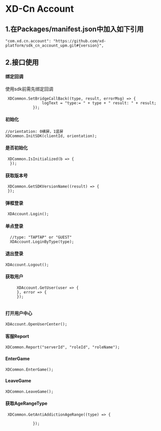 # XD-Cn Account

## 1.在Packages/manifest.json中加入如下引用
```
"com.xd.cn.account": "https://github.com/xd-platform/sdk_cn_account_upm.git#{version}",
```
## 2.接口使用

#### 绑定回调
使用sdk前需先绑定回调
```
 XDCommon.SetBridgeCallBack((type, result, errorMsg) => {
                logText = "type:= " + type + " result: " + result;
            });
```

#### 初始化
```
//orientation: 0横屏，1竖屏
XDCommon.InitSDK(clientId, orientation);
```

#### 是否初始化
```
 XDCommon.IsInitialized(b => { 
  });
```

#### 获取版本号
```
 XDCommon.GetSDKVersionName((result) => { 
 });
```

#### 弹框登录
```
 XDAccount.Login();
```

#### 单点登录
```
  //type: "TAPTAP" or "GUEST"
  XDAccount.LoginByType(type);
```

#### 退出登录
```
XDAccount.Logout();
```

#### 获取用户
```
     XDAccount.GetUser(user => { 
     }, error => { 
     });
        
```

#### 打开用户中心
```
XDAccount.OpenUserCenter();
```

#### 客服Report
```
XDCommon.Report("serverId", "roleId", "roleName");
```

#### EnterGame
```
XDCommon.EnterGame();
```


#### LeaveGame
```
XDCommon.LeaveGame();
```


#### 获取AgeRangeType
```
 XDCommon.GetAntiAddictionAgeRange((type) => {
               
            });
```
